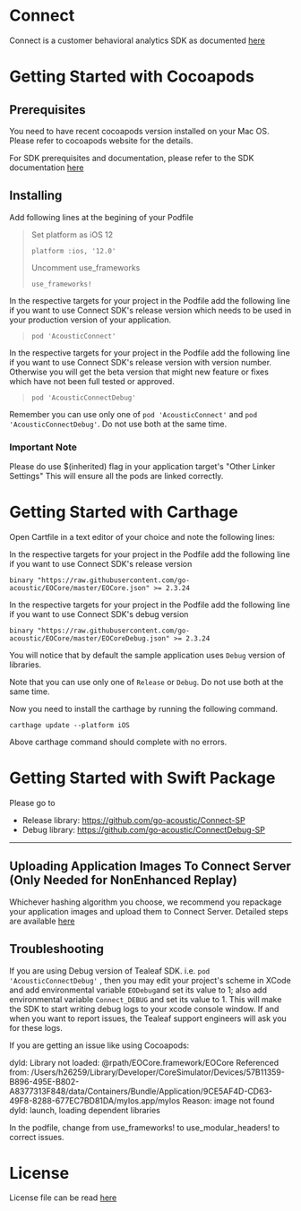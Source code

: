 # Connect

Connect is a customer behavioral analytics SDK as documented [here](https://developer.goacoustic.com/acoustic-exp-analytics/docs/acoustic-experience-analytics-tealeaf-sdk-for-ios-standard-and-mobile-editions)

# Getting Started with Cocoapods
## Prerequisites

You need to have recent cocoapods version installed on your Mac OS. Please refer to cocoapods website for the details.

For SDK prerequisites and documentation, please refer to the SDK documentation [here](https://developer.goacoustic.com/acoustic-exp-analytics/docs/acoustic-experience-analytics-tealeaf-sdk-for-ios-standard-and-mobile-editions)

## Installing

Add following lines at the begining of your Podfile

>Set platform as iOS 12
>
>`platform :ios, '12.0'`
>
>Uncomment use_frameworks
>
>`use_frameworks!`

In the respective targets for your project in the Podfile add the following line if you want to use Connect SDK's release version which needs to be used in your production version of your application.

>`pod 'AcousticConnect'`

In the respective targets for your project in the Podfile add the following line if you want to use Connect SDK's release version with version number. Otherwise you will get the beta version that might new feature or fixes which have not been full tested or approved.

>`pod 'AcousticConnectDebug'`

Remember you can use only one of  `pod 'AcousticConnect'` and `pod 'AcousticConnectDebug'`. Do not use both at the same time.

### Important Note
Please do use $(inherited) flag in your application target's "Other Linker Settings" This will ensure all the pods are linked correctly.

# Getting Started with Carthage
Open Cartfile in a text editor of your choice and note the following lines:

In the respective targets for your project in the Podfile add the following line if you want to use Connect SDK's release version

`binary "https://raw.githubusercontent.com/go-acoustic/EOCore/master/EOCore.json" >= 2.3.24`

In the respective targets for your project in the Podfile add the following line if you want to use Connect SDK's debug version

`binary "https://raw.githubusercontent.com/go-acoustic/EOCore/master/EOCoreDebug.json" >= 2.3.24`

You will notice that by default the sample application uses `Debug` version of libraries.

Note that you can use only one of  `Release` or `Debug`. Do not use both at the same time.

Now you need to install the carthage by running the following command.

`carthage update --platform iOS`

Above carthage command should complete with no errors.

# Getting Started with Swift Package
Please go to 
- Release library: https://github.com/go-acoustic/Connect-SP
- Debug library: https://github.com/go-acoustic/ConnectDebug-SP
***
## Uploading Application Images To Connect Server (Only Needed for NonEnhanced Replay)
Whichever hashing algorithm you choose, we recommend you repackage your application images and upload them to Connect Server. Detailed steps are available [here](https://developer.goacoustic.com/acoustic-exp-analytics/docs/capturing-and-uploading-images-with-the-image-tool)

## Troubleshooting
If you are using Debug version of Tealeaf SDK. i.e. `pod 'AcousticConnectDebug'` , then you may edit your project's scheme in XCode and add environmental variable `EODebug`and set its value to 1; also add environmental variable `Connect_DEBUG` and set its value to 1. This will make the SDK to start writing debug logs to your xcode console window. If and when you want to report issues, the Tealeaf support engineers will ask you for these logs.

If you are getting an issue like using Cocoapods:

dyld: Library not loaded: @rpath/EOCore.framework/EOCore
  Referenced from: /Users/h26259/Library/Developer/CoreSimulator/Devices/57B11359-B896-495E-B802-A8377313F848/data/Containers/Bundle/Application/9CE5AF4D-CD63-49F8-8288-677EC7BD81DA/myIos.app/myIos
  Reason: image not found
dyld: launch, loading dependent libraries

In the podfile, change from use_frameworks! to use_modular_headers! to correct issues.

# License
License file can be read [here](https://github.com/go-acoustic/Connect/blob/master/Licenses/License)
